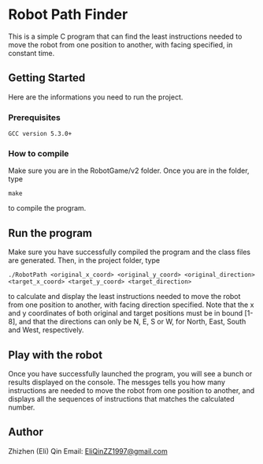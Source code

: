 # Robot Path Finder 
This is a simple C program that can find the least instructions needed to move
the robot from one position to another, with facing specified, in constant time.

## Getting Started
Here are the informations you need to run the project.

### Prerequisites
```
GCC version 5.3.0+
```

### How to compile
Make sure you are in the RobotGame/v2 folder. Once you are in the folder, type
```
make
```
to compile the program.

## Run the program
Make sure you have successfully compiled the program and the class files are
generated. Then, in the project folder, type
```
./RobotPath <original_x_coord> <original_y_coord> <original_direction> 
<target_x_coord> <target_y_coord> <target_direction>
```
to calculate and display the least instructions needed to move the robot from
one position to another, with facing direction specified. Note that the x and 
y coordinates of both original and target positions must be in bound [1-8], and
that the directions can only be N, E, S or W, for North, East, South and West,
respectively.

## Play with the robot
Once you have successfully launched the program, you will see a bunch or results
displayed on the console. The messges tells you how many instructions are needed
to move the robot from one position to another, and displays all the sequences
of instructions that matches the calculated number.

## Author
Zhizhen (Eli) Qin
Email: EliQinZZ1997@gmail.com

